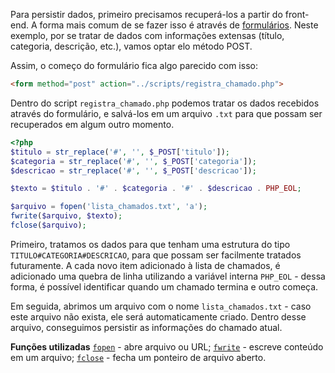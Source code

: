 Para persistir dados, primeiro precisamos recuperá-los a partir do front-end. A forma mais comum de se fazer isso é através de [formulários](obsidian://open?vault=Domine%20Web&file=Projeto%20-%20App%20Help%20Desk%2F1.%20Formul%C3%A1rios%20(m%C3%A9todos%20GET%20e%20POST)). Neste exemplo, por se tratar de dados com informações extensas (título, categoria, descrição, etc.), vamos optar elo método POST.

Assim, o começo do formulário fica algo parecido com isso:
```html
<form method="post" action="../scripts/registra_chamado.php">
```

Dentro do script `registra_chamado.php` podemos tratar os dados recebidos através do formulário, e salvá-los em um arquivo `.txt` para que possam ser recuperados em algum outro momento.

```php
<?php
$titulo = str_replace('#', '', $_POST['titulo']);
$categoria = str_replace('#', '', $_POST['categoria']);
$descricao = str_replace('#', '', $_POST['descricao']);

$texto = $titulo . '#' . $categoria . '#' . $descricao . PHP_EOL;

$arquivo = fopen('lista_chamados.txt', 'a');
fwrite($arquivo, $texto);
fclose($arquivo);
```

Primeiro, tratamos os dados para que tenham uma estrutura do tipo  `TITULO#CATEGORIA#DESCRICAO`, para que possam ser facilmente tratados futuramente. A cada novo item adicionado à lista de chamados, é adicionado uma quebra de linha utilizando a variável interna `PHP_EOL` - dessa forma, é possível identificar quando um chamado termina e outro começa.

Em seguida, abrimos um arquivo com o nome `lista_chamados.txt` - caso este arquivo não exista, ele será automaticamente criado. Dentro desse arquivo, conseguimos persistir as informações do chamado atual.

**Funções utilizadas**
[`fopen`](https://www.php.net/manual/en/function.fopen.php) - abre arquivo ou URL;
[`fwrite`](https://www.php.net/manual/en/function.fwrite.php) - escreve conteúdo em um arquivo;
[`fclose`](https://www.php.net/manual/en/function.fclose.php) - fecha um ponteiro de arquivo aberto.